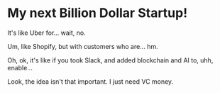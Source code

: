 # My next Billion Dollar Startup!

It's like Uber for... wait, no.

Um, like Shopify, but with customers who are... hm.

Oh, ok, it's like if you took Slack, and added blockchain and AI to, uhh, enable...

Look, the idea isn't that important. I just need VC money.